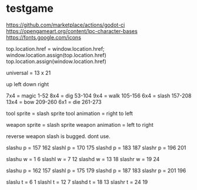 # testgame

https://github.com/marketplace/actions/godot-ci
https://opengameart.org/content/lpc-character-bases
https://fonts.google.com/icons


top.location.href = window.location.href; 
window.location.assign(top.location.href)
top.location.assign(window.location.href)


universal = 13 x 21

up left down right

7x4 = magic
1-52
8x4 = dig
53-104
9x4 = walk
105-156
6x4 = slash
157-208
13x4 = bow
209-260
6x1 = die
261-273


tool sprite = slash sprite
tool animation = right to left

weapon sprite = slash sprite
weapon animation = left to right

reverse weapon slash is bugged. dont use.


slashu p = 157 162
slashl p = 170 175
slashd p = 183 187
slashr p = 196 201

slashu w = 1 6
slashl w = 7 12
slashd w = 13 18
slashr w = 19 24



slashu p = 162 157
slashl p = 175 179
slashd p = 187 183
slashr p = 201 196

slaslu t = 6 1
slashl t = 12 7
slashd t = 18 13
slashr t = 24 19





